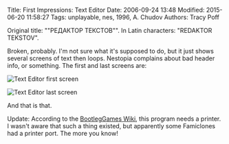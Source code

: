 Title: First Impressions: Text Editor
Date: 2006-09-24 13:48
Modified: 2015-06-20 11:58:27
Tags: unplayable, nes, 1996, A. Chudov
Authors: Tracy Poff

Original title: ""РЕДАКТОР ТЕКСТОВ"". In Latin characters: "REDAKTOR TEKSTOV".

Broken, probably. I'm not sure what it's supposed to do, but it just shows several screens of text then loops. Nestopia complains about bad header info, or something. The first and last screens are:

![Text Editor first screen]({filename}../images/Text-Editor_01.png)

![Text Editor last screen]({filename}../images/Text-Editor_02.png)

And that is that.

Update: According to the [BootlegGames Wiki][blg], this program needs a printer. I wasn't aware that such a thing existed, but apparently some Famiclones had a printer port. The more you know!

[blg]: http://bootleggames.wikia.com/wiki/A._Chudov#.D0.A0.D0.B5.D0.B4.D0.B0.D0.BA.D1.82.D0.BE.D1.80_.D1.82.D0.B5.D0.BA.D1.81.D1.82.D0.B0_.28Text_Editor.29
